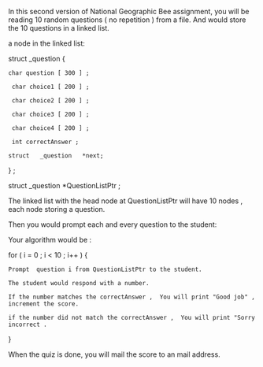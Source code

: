 In this second version of National Geographic Bee  assignment,  you will be reading 10 random questions ( no repetition ) from a file.  And would store the 10 questions in a linked list.

 

a node in the linked list: 

struct   _question   {

    char question [ 300 ] ;

     char choice1 [ 200 ] ;

     char choice2 [ 200 ] ;

     char choice3 [ 200 ] ;

     char choice4 [ 200 ] ;

     int correctAnswer ;

    struct   _question   *next;

}  ;

struct _question  *QuestionListPtr ;

 

The linked list with the head node at QuestionListPtr will have 10 nodes , each node storing a question.

 

Then you would prompt each and every question to the student: 

 

Your algorithm would be :

   for ( i = 0 ; i < 10 ; i++ ) {

    Prompt  question i from QuestionListPtr to the student.

    The student would respond with a number.  

    If the number matches the correctAnswer ,  You will print "Good job" , increment the score.  

    if the number did not match the correctAnswer ,  You will print "Sorry incorrect .

 }

 

 When the quiz is done,  you will mail the score  to an mail address.
